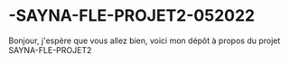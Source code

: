 # -SAYNA-FLE-PROJET2-052022
Bonjour, j'espère que vous allez bien, voici mon dépôt à propos du projet SAYNA-FLE-PROJET2
